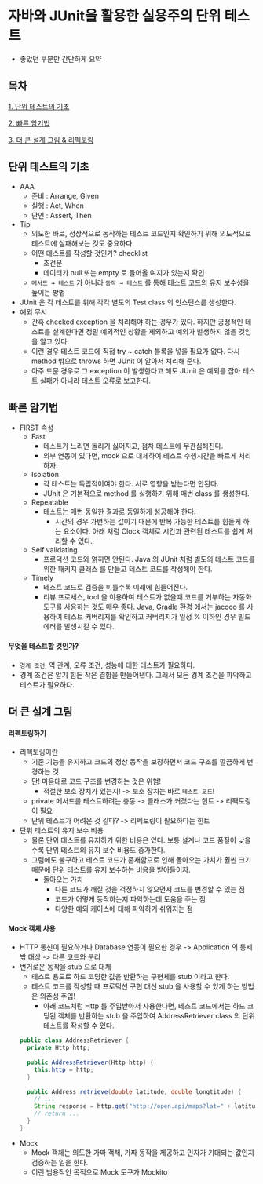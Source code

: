 # 자바와 JUnit을 활용한 실용주의 단위 테스트
* 좋았던 부분만 간단하게 요약

## 목차
[1. 단위 테스트의 기초](#단위-테스트의-기초)

[2. 빠른 암기법](#빠른-암기법)

[3. 더 큰 설계 그림 & 리펙토링](#더-큰-설계-그림-&-리펙토링)

## 단위 테스트의 기초
* AAA
  * 준비 : Arrange, Given
  * 실행 : Act, When
  * 단언 : Assert, Then
* Tip
  * 의도한 바로, 정상적으로 동작하는 테스트 코드인지 확인하기 위해 의도적으로 테스트에 실패해보는 것도 중요하다.
  * 어떤 테스트를 작성할 것인가? checklist
    * 조건문
    * 데이터가 null 또는 empty 로 들어올 여지가 있는지 확인
  * `메서드 → 테스트` 가 아니라 `동작 → 테스트` 를 통해 테스트 코드의 유지 보수성을 높이는 방법
* JUnit 은 각 테스트를 위해 각각 별도의 Test class 의 인스턴스를 생성한다.
* 예외 무시
  * 간혹 checked exception 을 처리해야 하는 경우가 있다. 하지만 긍정적인 테스트를 설계한다면 정말 예외적인 상황을 제외하고 예외가 발생하지 않을 것임을 알고 있다. 
  * 이런 경우 테스트 코드에 직접 try ~ catch 블록을 넣을 필요가 없다. 다시 method 밖으로 throws 하면 JUnit 이 알아서 처리해 준다.
  * 아주 드문 경우로 그 exception 이 발생한다고 해도 JUnit 은 예외를 잡아 테스트 실패가 아니라 테스트 오류로 보고한다.

## 빠른 암기법
* FIRST 속성
  * Fast
    * 테스트가 느리면 돌리기 싫어지고, 점차 테스트에 무관심해진다.
    * 외부 연동이 있다면, mock 으로 대체하여 테스트 수행시간을 빠르게 처리하자.
  * Isolation
    * 각 테스트는 독립적이여야 한다. 서로 영향을 받는다면 안된다.
    * JUnit 은 기본적으로 method 를 실행하기 위해 매번 class 를 생성한다.
  * Repeatable
    * 테스트는 매번 동일한 결과로 동일하게 성공해야 한다.
      * 시간의 경우 가변하는 값이기 때문에 반복 가능한 테스트를 힘들게 하는 요소이다. 아래 처럼 Clock 객체로 시간과 관련된 테스트를 쉽게 처리할 수 있다.
  * Self validating
    * 프로덕션 코드와 얽히면 안된다. Java 의 JUnit 처럼 별도의 테스트 코드를 위한 패키지 클래스 를 만들고 테스트 코드를 작성해야 한다.
  * Timely
    * 테스트 코드로 검증을 미룰수록 미래에 힘들어진다.
    * 리뷰 프로세스, tool 을 이용하여 테스트가 없을때 코드를 거부하는 자동화 도구를 사용하는 것도 매우 좋다. Java, Gradle 환경 에서는 jacoco 를 사용하여 테스트 커버리지를 확인하고 커버리지가 일정 % 이하인 경우 빌드 에러를 발생시킬 수 있다.
    
#### 무엇을 테스트할 것인가?
* `경계 조건`, 역 관계, 오류 조건, 성능에 대한 테스트가 필요하다.
* 경계 조건은 알기 힘든 작은 결함을 만들어낸다. 그래서 모든 경계 조건을 파악하고 테스트가 필요하다.
    
## 더 큰 설계 그림

#### 리펙토링하기
* 리펙토링이란
  * 기존 기능을 유지하고 코드의 정상 동작을 보장하면서 코드 구조를 깔끔하게 변경하는 것
  * 단! 마음대로 코드 구조를 변경하는 것은 위험!
    * 적절한 보호 장치가 있는지! -> 보호 장치는 바로 `테스트 코드`!
  * private 메서드를 테스트하려는 충동 -> 클래스가 커졌다는 힌트 -> 리펙토링이 필요
  * 단위 테스트가 어려운 것 같다? -> 리펙토링이 필요하다는 힌트
* 단위 테스트의 유지 보수 비용
  * 물론 단위 테스트를 유지하기 위한 비용은 있다. 보통 설계나 코드 품질이 낮을수록 단위 테스트의 유지 보수 비용도 증가한다.
  * 그럼에도 불구하고 테스트 코드가 존재함으로 인해 돌아오는 가치가 훨씬 크기 때문에 단위 테스트를 유지 보수하는 비용을 받아들이자.
    * 돌아오는 가치
      * 다른 코드가 깨질 것을 걱정하지 않으면서 코드를 변경할 수 있는 점
      * 코드가 어떻게 동작하는지 파악하는데 도움을 주는 점
      * 다양한 예외 케이스에 대해 파악하기 쉬워지는 점

#### Mock 객체 사용
* HTTP 통신이 필요하거나 Database 연동이 필요한 경우 -> Application 의 통제 밖 대상 -> 다른 코드와 분리
* 번거로운 동작을 stub 으로 대체
  * 테스트 용도로 하드 코딩한 값을 반환하는 구현체를 stub 이라고 한다.
  * 테스트 코드를 작성할 때 프로덕션 구현 대신 stub 을 사용할 수 있게 하는 방법은 의존성 주입!
    * 아래 코드처럼 Http 를 주입받아서 사용한다면, 테스트 코드에서는 하드 코딩된 객체를 반환하는 stub 을 주입하여 AddressRetriever class 의 단위 테스트를 작성할 수 있다.
  ```java
  public class AddressRetriever {
    private Http http;
    
    public AddressRetriever(Http http) {
      this.http = http;
    }
    
    public Address retrieve(double latitude, double longtitude) {
      // ...
      String response = http.get("http://open.api/maps?lat=" + latitude + "&long=" + longtitude);
      // return ...
    }
  }
  ```
* Mock
  * Mock 객체는 의도한 가짜 객체, 가짜 동작을 제공하고 인자가 기대되는 값인지 검증하는 일을 한다.
  * 이런 범용적인 목적으로 Mock 도구가 Mockito







